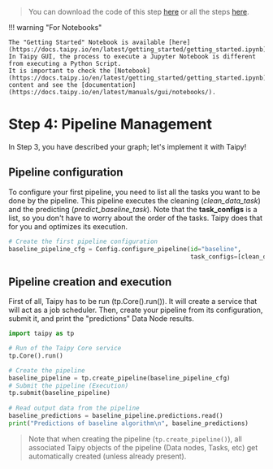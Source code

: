 > You can download the code of this step [here](../src/step_04.py) or all the steps [here](https://github.com/Avaiga/taipy-getting-started/tree/develop/src).

!!! warning "For Notebooks"

    The "Getting Started" Notebook is available [here](https://docs.taipy.io/en/latest/getting_started/getting_started.ipynb). In Taipy GUI, the process to execute a Jupyter Notebook is different from executing a Python Script.
    It is important to check the [Notebook](https://docs.taipy.io/en/latest/getting_started/getting_started.ipynb) content and see the [documentation](https://docs.taipy.io/en/latest/manuals/gui/notebooks/).

# Step 4: Pipeline Management

In Step 3, you have described your graph; let's implement it with Taipy! 

## Pipeline configuration

To configure your first pipeline, you need to list all the tasks you want to be done by the pipeline. This pipeline executes the cleaning (*clean_data_task*) and the predicting (*predict_baseline_task*). Note that the **task_configs** is a list, so you don't have to worry about the order of the tasks. Taipy does that for you and optimizes its execution.

```python
# Create the first pipeline configuration
baseline_pipeline_cfg = Config.configure_pipeline(id="baseline",
                                                  task_configs=[clean_data_task_cfg, predict_baseline_task_cfg])
```

## Pipeline creation and execution

First of all, Taipy has to be run (tp.Core().run()). It will create a service that will act as a job scheduler. Then, create your pipeline from its configuration, submit it, and print the "predictions" Data Node results.

```python
import taipy as tp

# Run of the Taipy Core service
tp.Core().run()

# Create the pipeline
baseline_pipeline = tp.create_pipeline(baseline_pipeline_cfg)
# Submit the pipeline (Execution)
tp.submit(baseline_pipeline)
    
# Read output data from the pipeline
baseline_predictions = baseline_pipeline.predictions.read()
print("Predictions of baseline algorithm\n", baseline_predictions)
```

> Note that when creating the pipeline (`tp.create_pipeline()`), all associated Taipy objects of the pipeline (Data nodes, Tasks, etc) get automatically created (unless already present).
